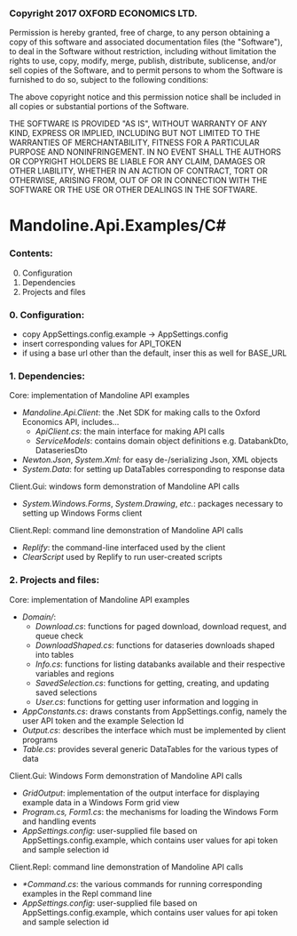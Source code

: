 ### Copyright 2017 OXFORD ECONOMICS LTD.

Permission is hereby granted, free of charge, to any person obtaining a copy of this software and associated documentation files (the "Software"), to deal in the Software without restriction, including without limitation the rights to use, copy, modify, merge, publish, distribute, sublicense, and/or sell copies of the Software, and to permit persons to whom the Software is furnished to do so, subject to the following conditions:

The above copyright notice and this permission notice shall be included in all copies or substantial portions of the Software.

THE SOFTWARE IS PROVIDED "AS IS", WITHOUT WARRANTY OF ANY KIND, EXPRESS OR IMPLIED, INCLUDING BUT NOT LIMITED TO THE WARRANTIES OF MERCHANTABILITY, FITNESS FOR A PARTICULAR PURPOSE AND NONINFRINGEMENT. IN NO EVENT SHALL THE AUTHORS OR COPYRIGHT HOLDERS BE LIABLE FOR ANY CLAIM, DAMAGES OR OTHER LIABILITY, WHETHER IN AN ACTION OF CONTRACT, TORT OR OTHERWISE, ARISING FROM, OUT OF OR IN CONNECTION WITH THE SOFTWARE OR THE USE OR OTHER DEALINGS IN THE SOFTWARE.

# Mandoline.Api.Examples/C#

### Contents:
0. Configuration
1. Dependencies
2. Projects and files

### 0. Configuration:

  - copy AppSettings.config.example -> AppSettings.config
  - insert corresponding values for API_TOKEN
  - if using a base url other than the default, inser this as well for BASE_URL

### 1. Dependencies:
Core: implementation of Mandoline API examples

- *Mandoline.Api.Client*: the .Net SDK for making calls to the Oxford Economics API, includes...
  - *ApiClient.cs*: the main interface for making API calls
  - *ServiceModels*: contains domain object definitions e.g. DatabankDto, DataseriesDto
- *Newton.Json*, *System.Xml*: for easy de-/serializing Json, XML objects
- *System.Data*: for setting up DataTables corresponding to response data

Client.Gui: windows form demonstration of Mandoline API calls

- *System.Windows.Forms*, *System.Drawing*, *etc.*: packages necessary to setting up Windows Forms client

Client.Repl: command line demonstration of Mandoline API calls

- *Replify*: the command-line interfaced used by the client
- *ClearScript* used by Replify to run user-created scripts

### 2. Projects and files:

Core: implementation of Mandoline API examples

- *Domain/*: 
  - *Download.cs*: functions for paged download, download request, and queue check
  - *DownloadShaped.cs*: functions for dataseries downloads shaped into tables
  - *Info.cs*: functions for listing databanks available and their respective variables and regions
  - *SavedSelection.cs*: functions for getting, creating, and updating saved selections
  - *User.cs*: functions for getting user information and logging in
- *AppConstants.cs*: draws constants from AppSettings.config, namely the user API token and the example Selection Id
- *Output.cs*: describes the interface which must be implemented by client programs
- *Table.cs*: provides several generic DataTables for the various types of data

Client.Gui: Windows Form demonstration of Mandoline API calls

- *GridOutput*: implementation of the output interface for displaying example data in a Windows Form grid view
- *Program.cs, Form1.cs*: the mechanisms for loading the Windows Form and handling events
- *AppSettings.config*: user-supplied file based on AppSettings.config.example, which contains user values for api token and sample selection id

Client.Repl: command line demonstration of Mandoline API calls

- *\*Command.cs*: the various commands for running corresponding examples in the Repl command line
- *AppSettings.config*: user-supplied file based on AppSettings.config.example, which contains user values for api token and sample selection id
